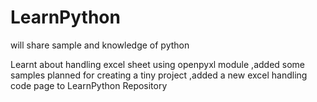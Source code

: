 # LearnPython
will share sample and knowledge of python

Learnt about handling excel sheet using openpyxl module ,added some samples 
planned for creating a tiny project ,added a new excel handling code page to LearnPython Repository
